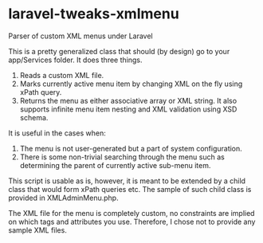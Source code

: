 # laravel-tweaks-xmlmenu
Parser of custom XML menus under Laravel

This is a pretty generalized class that should (by design) go to your app/Services folder. It does three things.
1) Reads a custom XML file.
2) Marks currently active menu item by changing XML on the fly using xPath query.
3) Returns the menu as either associative array or XML string.
It also supports infinite menu item nesting and XML validation using XSD schema.

It is useful in the cases when:
1) The menu is not user-generated but a part of system configuration.
2) There is some non-trivial searching through the menu such as determining the parent of currently active sub-menu item.

This script is usable as is, however, it is meant to be extended by a child class that would form xPath queries etc. The sample of such child class is provided in XMLAdminMenu.php.

The XML file for the menu is completely custom, no constraints are implied on which tags and attributes you use. Therefore, I chose not to provide any sample XML files.
